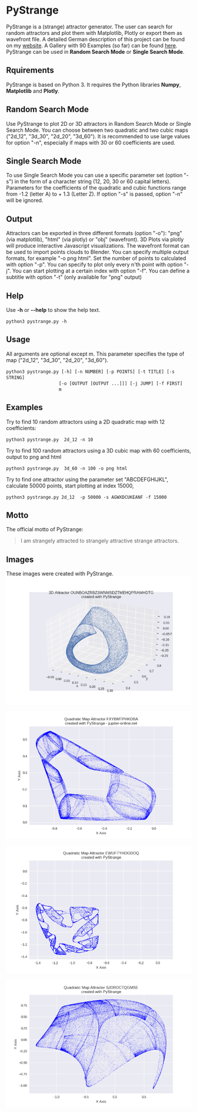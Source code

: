 # PyStrange
PyStrange is a (strange) attractor generator. The user can search for random attractors and plot them with Matplotlib, Plotly or export them as wavefront file. A detailed German description of this project can be found on my [website](http://jupiter-online.net/projekt-pystrange/). A Gallery with 90  Examples (so far) can be found [here](http://pystrange.jupiter-online.net/). PyStrange can be used in **Random Search Mode** or **Single Search Mode**.
## Rquirements
PyStrange is based on Python 3. It requires the Python libraries **Numpy**, **Matplotlib** and **Plotly**.
## Random Search Mode
Use PyStrange to plot 2D or 3D attractors in Random Search
Mode or Single Search Mode. You can choose between two quadratic
and two cubic maps ("2d_12", "3d_30", "2d_20", "3d_60").
It is recommended to use large values for option "-n", especially
if maps with 30 or 60 coefficients are used.
## Single Search Mode
To use Single Search Mode you can use a specific parameter set (option "-s") in the form
of a character string (12, 20, 30 or 60 capital letters).
Parameters for the coefficients of the quadratic and cubic functions
range from -1.2 (letter A) to + 1.3 (Letter Z).
If option "-s" is passed, option "-n" will be ignored.
## Output
Attractors can be exported in three different formats (option "-o"):
"png" (via matplotlib), "html" (via plotly) or "obj" (wavefront).
3D Plots via plotly will produce interactive Javascript visualizations.
The wavefront format can be used to import points clouds to Blender.
You can specify multiple output formats, for example "-o png html".
Set the number of points to calculated with option "-p".
You can specify to plot only every n'th point with option "-j".
You can start plotting at a certain index with option "-f".
You can define a subtitle with option "-t" (only available for "png" output)
## Help
Use **-h** or **--help** to show the help text.
```
python3 pystrange.py -h
```
## Usage
All arguments are optional except m. This parameter specifies the type of map ("2d_12", "3d_30", "2d_20", "3d_60").
```
python3 pystrange.py [-h] [-n NUMBER] [-p POINTS] [-t TITLE] [-s STRING]
                    [-o [OUTPUT [OUTPUT ...]]] [-j JUMP] [-f FIRST]
                    m
```
## Examples
Try to find 10 random attractors using a 2D quadratic map with 12 coefficients:
```
python3 pystrange.py  2d_12 -n 10
```
Try to find 100 random attractors using a 3D cubic map with 60 coefficients, output to png and html
```
python3 pystrange.py  3d_60 -n 100 -o png html
```
Try to find one attractor using the parameter set "ABCDEFGHIJKL", calculate 50000 points, start plotting at index 15000,
```
python3 pystrange.py 2d_12  -p 50000 -s AGWXDCUKEANF -f 15000
```
## Motto
The official motto of PyStrange:
>I am strangely attracted to strangely attractive strange attractors.
## Images
These images were created with PyStrange.
![alt text](https://github.com/jupiter-online/PyStrange/blob/master/images/3D%20Attractor%20OUNBOAZRBZSWNMSDZTMEHQPRAWHDTG%2050000%20Vertices.png "Quadratic Map Attractor FXYBMTPHKDBA")

![alt text](https://github.com/jupiter-online/PyStrange/blob/master/images/Quadratic%20Map%20Attractor%20FXYBMTPHKDBA.png "Quadratic Map Attractor FXYBMTPHKDBA")

![alt text](https://github.com/jupiter-online/PyStrange/blob/master/images/Quadratic%20Map%20Attractor%20EWUFTYHDGDOQ.png "Quadratic Map Attractor EWUFTYHDGDOQ")

![alt text](https://github.com/jupiter-online/PyStrange/blob/master/images/Quadratic%20Map%20Attractor%20SJDRDCTQGMSE.png "Quadratic Map Attractor SJDRDCTQGMSE")

